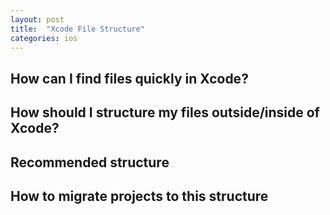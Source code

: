 ```yaml
---
layout: post
title:  "Xcode File Structure"
categories: ios
---
```


## How can I find files quickly in Xcode?

## How should I structure my files outside/inside of Xcode?

## Recommended structure

## How to migrate projects to this structure
